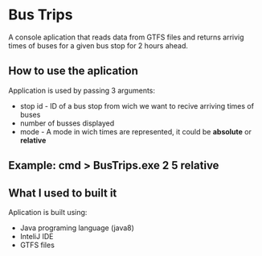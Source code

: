 # Bus Trips

A console aplication that reads data from GTFS files and returns arrivig times of buses for a given bus stop for 2 hours ahead.

## How to use the aplication
Application is used by passing 3 arguments:
- stop id - ID of a bus stop from wich we want to recive arriving times of buses
- number of busses displayed
- mode - A mode in wich times are represented, it could be **absolute** or **relative**

Example: cmd > BusTrips.exe 2 5 relative
---
## What I used to built it
Aplication is built using:
- Java programing language (java8)
- InteliJ IDE
- GTFS files
